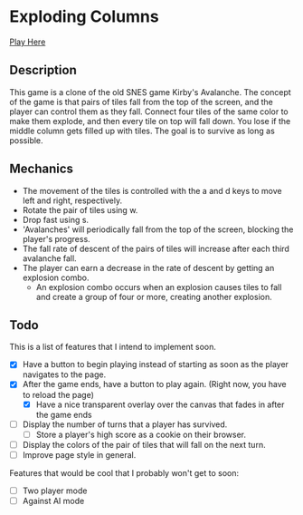 # Exploding Columns

[Play Here][live]

[live]: http://jtibbertsma.github.io/ExplodingColumns

## Description

This game is a clone of the old SNES game Kirby's Avalanche. The concept of the
game is that pairs of tiles fall from the top of the screen, and the player can control
them as they fall. Connect four tiles of the same color to make them explode,
and then every tile on top will fall down. You lose if the middle column gets
filled up with tiles. The goal is to survive as long as possible.

## Mechanics

* The movement of the tiles is controlled with the a and d keys to move left and
right, respectively.
* Rotate the pair of tiles using w.
* Drop fast using s.
* 'Avalanches' will periodically fall from the top of the screen, blocking the player's
progress.
* The fall rate of descent of the pairs of tiles will increase after each third avalanche fall.
* The player can earn a decrease in the rate of descent by getting an explosion combo.
  * An explosion combo occurs when an explosion causes tiles to fall and create a group of four or
  more, creating another explosion.

## Todo

This is a list of features that I intend to implement soon.

- [x] Have a button to begin playing instead of starting as soon as the player navigates to the page.
- [x] After the game ends, have a button to play again. (Right now, you have to reload the page)
  - [x] Have a nice transparent overlay over the canvas that fades in after the game ends
- [ ] Display the number of turns that a player has survived.
  - [ ] Store a player's high score as a cookie on their browser.
- [ ] Display the colors of the pair of tiles that will fall on the next turn.
- [ ] Improve page style in general.

Features that would be cool that I probably won't get to soon:

- [ ] Two player mode
- [ ] Against AI mode